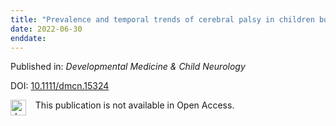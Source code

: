 ```yaml
---
title: "Prevalence and temporal trends of cerebral palsy in children born from 2002 to 2017 in Ontario, Canada: Population‐based cohort study"
date: 2022-06-30
enddate:
---
```


Published in: *Developmental Medicine &amp; Child Neurology*

DOI: [10.1111/dmcn.15324](https://doi.org/10.1111/dmcn.15324)

<img src="https://upload.wikimedia.org/wikipedia/commons/thumb/0/0e/Closed_Access_logo_transparent.svg/1200px-Closed_Access_logo_transparent.svg.png" alt="drawing" width="25" align="left"/> &nbsp;&nbsp;&nbsp;This publication is not available in Open Access.


